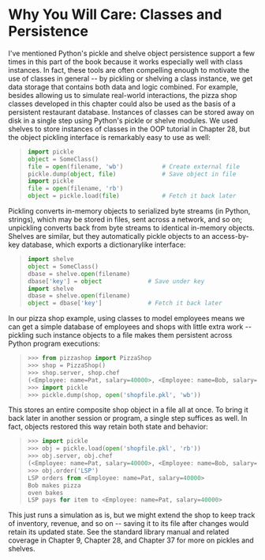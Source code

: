 # Why You Will Care: Classes and Persistence
I've mentioned Python's pickle and shelve object persistence support a few times in this part of the book because it works especially well with class instances. In fact, these tools are often compelling enough to motivate the use of classes in general -- by pickling or shelving a class instance, we get data storage that contains both data and logic combined.  For example, besides allowing us to simulate real-world interactions, the pizza shop classes developed in this chapter could also be used as the basis of a persistent restaurant database. Instances of classes can be stored away on disk in a single step using Python's pickle or shelve modules. We used shelves to store instances of classes in the OOP tutorial in Chapter 28, but the object pickling interface is remarkably easy to use as well:
> ```python
> import pickle
> object = SomeClass()
> file = open(filename, 'wb') 			# Create external file
> pickle.dump(object, file) 			# Save object in file
> import pickle
> file = open(filename, 'rb')
> object = pickle.load(file) 			# Fetch it back later
> ```

Pickling converts in-memory objects to serialized byte streams (in Python, strings), which may be stored in files, sent across a network, and so on; unpickling converts back from byte streams to identical in-memory objects. Shelves are similar, but they automatically pickle objects to an access-by-key database, which exports a dictionarylike interface:
> ```python
> import shelve
> object = SomeClass()
> dbase = shelve.open(filename)
> dbase['key'] = object 			# Save under key
> import shelve
> dbase = shelve.open(filename)
> object = dbase['key'] 			# Fetch it back later
> ```

In our pizza shop example, using classes to model employees means we can get a simple database of employees and shops with little extra work -- pickling such instance objects to a file makes them persistent across Python program executions:
> ```python
> >>> from pizzashop import PizzaShop
> >>> shop = PizzaShop()
> >>> shop.server, shop.chef
> (<Employee: name=Pat, salary=40000>, <Employee: name=Bob, salary=50000>)
> >>> import pickle
> >>> pickle.dump(shop, open('shopfile.pkl', 'wb'))
> ```

This stores an entire composite shop object in a file all at once. To bring it back later in another session or program, a single step suffices as well. In fact, objects restored this way retain both state and behavior:
> ```python
> >>> import pickle
> >>> obj = pickle.load(open('shopfile.pkl', 'rb'))
> >>> obj.server, obj.chef
> (<Employee: name=Pat, salary=40000>, <Employee: name=Bob, salary=50000>)
> >>> obj.order('LSP')
> LSP orders from <Employee: name=Pat, salary=40000>
> Bob makes pizza
> oven bakes
> LSP pays for item to <Employee: name=Pat, salary=40000>
> ```

This just runs a simulation as is, but we might extend the shop to keep track of inventory, revenue, and so on -- saving it to its file after changes would retain its updated state. See the standard library manual and related coverage in Chapter 9, Chapter 28, and Chapter 37 for more on pickles and shelves.
